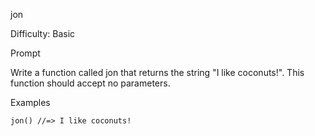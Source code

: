 jon

Difficulty: Basic

Prompt

Write a function called jon that returns the string "I like coconuts!". This function should accept no parameters.

Examples

`jon() //=> I like coconuts!`
